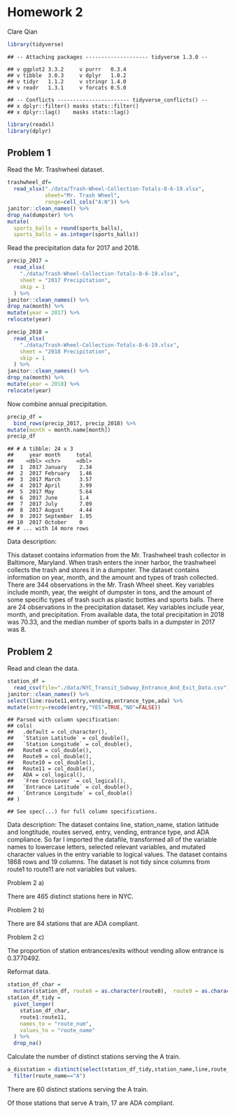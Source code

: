 Homework 2
================
Clare Qian

``` r
library(tidyverse)
```

    ## -- Attaching packages -------------------- tidyverse 1.3.0 --

    ## v ggplot2 3.3.2     v purrr   0.3.4
    ## v tibble  3.0.3     v dplyr   1.0.2
    ## v tidyr   1.1.2     v stringr 1.4.0
    ## v readr   1.3.1     v forcats 0.5.0

    ## -- Conflicts ----------------------- tidyverse_conflicts() --
    ## x dplyr::filter() masks stats::filter()
    ## x dplyr::lag()    masks stats::lag()

``` r
library(readxl)
library(dplyr)
```

## Problem 1

Read the Mr. Trashwheel dataset.

``` r
trashwheel_df=
  read_xlsx("./data/Trash-Wheel-Collection-Totals-8-6-19.xlsx",
            sheet="Mr. Trash Wheel",
            range=cell_cols("A:N")) %>%
janitor::clean_names() %>%
drop_na(dumpster) %>%
mutate(
  sports_balls = round(sports_balls),
  sports_balls = as.integer(sports_balls))
```

Read the precipitation data for 2017 and 2018.

``` r
precip_2017 =
  read_xlsx(
    "./data/Trash-Wheel-Collection-Totals-8-6-19.xlsx",
    sheet = "2017 Precipitation",
    skip = 1
  ) %>%
janitor::clean_names() %>%
drop_na(month) %>%
mutate(year = 2017) %>%
relocate(year)

precip_2018 =
  read_xlsx(
    "./data/Trash-Wheel-Collection-Totals-8-6-19.xlsx",
    sheet = "2018 Precipitation",
    skip = 1
  ) %>%
janitor::clean_names() %>%
drop_na(month) %>%
mutate(year = 2018) %>%
relocate(year)
```

Now combine annual precipitation.

``` r
precip_df = 
  bind_rows(precip_2017, precip_2018) %>%
mutate(month = month.name[month])
precip_df
```

    ## # A tibble: 24 x 3
    ##     year month     total
    ##    <dbl> <chr>     <dbl>
    ##  1  2017 January    2.34
    ##  2  2017 February   1.46
    ##  3  2017 March      3.57
    ##  4  2017 April      3.99
    ##  5  2017 May        5.64
    ##  6  2017 June       1.4 
    ##  7  2017 July       7.09
    ##  8  2017 August     4.44
    ##  9  2017 September  1.95
    ## 10  2017 October    0   
    ## # ... with 14 more rows

Data description:

This dataset contains information from the Mr. Trashwheel trash
collector in Baltimore, Maryland. When trash enters the inner harbor,
the trashwheel collects the trash and stores it in a dumpster. The
dataset contains information on year, month, and the amount and types of
trash collected. There are 344 observations in the Mr. Trash Wheel
sheet. Key variables include month, year, the weight of dumpster in
tons, and the amount of some specific types of trash such as plastic
bottles and sports balls. There are 24 observations in the precipitation
dataset. Key variables include year, month, and precipitation. From
available data, the total precipitation in 2018 was 70.33, and the
median number of sports balls in a dumpster in 2017 was 8.

## Problem 2

Read and clean the data.

``` r
station_df =
  read_csv(file="./data/NYC_Transit_Subway_Entrance_And_Exit_Data.csv") %>%
janitor::clean_names() %>%
select(line:route11,entry,vending,entrance_type,ada) %>%
mutate(entry=recode(entry,"YES"=TRUE,"NO"=FALSE))
```

    ## Parsed with column specification:
    ## cols(
    ##   .default = col_character(),
    ##   `Station Latitude` = col_double(),
    ##   `Station Longitude` = col_double(),
    ##   Route8 = col_double(),
    ##   Route9 = col_double(),
    ##   Route10 = col_double(),
    ##   Route11 = col_double(),
    ##   ADA = col_logical(),
    ##   `Free Crossover` = col_logical(),
    ##   `Entrance Latitude` = col_double(),
    ##   `Entrance Longitude` = col_double()
    ## )

    ## See spec(...) for full column specifications.

Data description: The dataset contains line, station\_name, station
latitude and longtitude, routes served, entry, vending, entrance type,
and ADA compliance. So far I imported the datafile, transformed all of
the variable names to lowercase letters, selected relevant variables,
and mutated character values in the entry variable to logical values.
The dataset contains 1868 rows and 19 columns. The dataset is not tidy
since columns from route1 to route11 are not variables but values.

Problem 2 a)

There are 465 distinct stations here in NYC.

Problem 2 b)

There are 84 stations that are ADA compliant.

Problem 2 c)

The proportion of station entrances/exits without vending allow entrance
is 0.3770492.

Reformat data.

``` r
station_df_char = 
  mutate(station_df, route8 = as.character(route8),  route9 = as.character(route9), route10 = as.character(route10), route11 = as.character(route11))
station_df_tidy = 
  pivot_longer(
    station_df_char,
    route1:route11,
    names_to = "route_num",
    values_to = "route_name"
  ) %>%
  drop_na()
```

Calculate the number of distinct stations serving the A train.

``` r
a_disstation = distinct(select(station_df_tidy,station_name,line,route_name,ada)) %>%
  filter(route_name=="A")
```

There are 60 distinct stations serving the A train.

Of those stations that serve A train, 17 are ADA compliant.
